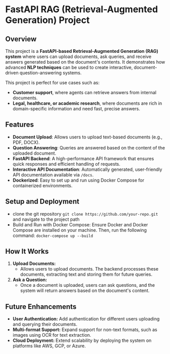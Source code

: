 # FastAPI RAG (Retrieval-Augmented Generation) Project

## Overview

This project is a **FastAPI-based Retrieval-Augmented Generation (RAG) system** where users can upload documents, ask queries, and receive answers generated based on the document's contents. It demonstrates how advanced **NLP techniques** can be used to create interactive, document-driven question-answering systems. 

This project is perfect for use cases such as:
- **Customer support**, where agents can retrieve answers from internal documents.
- **Legal, healthcare, or academic research**, where documents are rich in domain-specific information and need fast, precise answers.

## Features

- **Document Upload**: Allows users to upload text-based documents (e.g., PDF, DOCX).
- **Question Answering**: Queries are answered based on the content of the uploaded document.
- **FastAPI Backend**: A high-performance API framework that ensures quick responses and efficient handling of requests.
- **Interactive API Documentation**: Automatically generated, user-friendly API documentation available via `/docs`.
- **Dockerized**: Easy to set up and run using Docker Compose for containerized environments.

## Setup and Deployment
- clone the git repository ``` git clone https://github.com/your-repo.git ```  and navigate to the project path
- Build and Run with Docker Compose: Ensure Docker and Docker Compose are installed on your machine. Then, run the following command: ```docker-compose up --build```

## How It Works

1. **Upload Documents:**
   - Allows users to upload documents. The backend processes these documents, extracting text and storing them for future queries.
2. **Ask a Question:**
   - Once a document is uploaded, users can ask questions, and the system will return answers based on the document's content.

## Future Enhancements

- **User Authentication:** Add authentication for different users uploading and querying their documents.
- **Multi-format Support:** Expand support for non-text formats, such as images using OCR for text extraction.
- **Cloud Deployment:** Extend scalability by deploying the system on platforms like AWS, GCP, or Azure.

